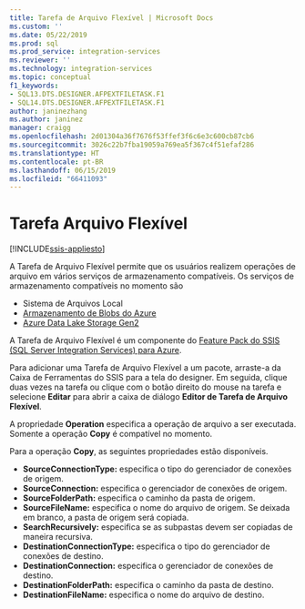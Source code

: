 ```yaml
---
title: Tarefa de Arquivo Flexível | Microsoft Docs
ms.custom: ''
ms.date: 05/22/2019
ms.prod: sql
ms.prod_service: integration-services
ms.reviewer: ''
ms.technology: integration-services
ms.topic: conceptual
f1_keywords:
- SQL13.DTS.DESIGNER.AFPEXTFILETASK.F1
- SQL14.DTS.DESIGNER.AFPEXTFILETASK.F1
author: janinezhang
ms.author: janinez
manager: craigg
ms.openlocfilehash: 2d01304a36f7676f53ffef3f6c6e3c600cb87cb6
ms.sourcegitcommit: 3026c22b7fba19059a769ea5f367c4f51efaf286
ms.translationtype: HT
ms.contentlocale: pt-BR
ms.lasthandoff: 06/15/2019
ms.locfileid: "66411093"
---
```

# <a name="flexible-file-task"></a>Tarefa Arquivo Flexível

[!INCLUDE[ssis-appliesto](../../includes/ssis-appliesto-ssvrpluslinux-asdb-asdw-xxx.md)]

A Tarefa de Arquivo Flexível permite que os usuários realizem operações de arquivo em vários serviços de armazenamento compatíveis.
Os serviços de armazenamento compatíveis no momento são

- Sistema de Arquivos Local
- [Armazenamento de Blobs do Azure](https://azure.microsoft.com/services/storage/blobs/)
- [Azure Data Lake Storage Gen2](https://docs.microsoft.com/azure/storage/blobs/data-lake-storage-introduction)

A Tarefa de Arquivo Flexível é um componente do [Feature Pack do SSIS (SQL Server Integration Services) para Azure](../../integration-services/azure-feature-pack-for-integration-services-ssis.md).

Para adicionar uma Tarefa de Arquivo Flexível a um pacote, arraste-a da Caixa de Ferramentas do SSIS para a tela do designer. Em seguida, clique duas vezes na tarefa ou clique com o botão direito do mouse na tarefa e selecione **Editar** para abrir a caixa de diálogo **Editor de Tarefa de Arquivo Flexível**.

A propriedade **Operation** especifica a operação de arquivo a ser executada.
Somente a operação **Copy** é compatível no momento.

Para a operação **Copy**, as seguintes propriedades estão disponíveis.

- **SourceConnectionType:** especifica o tipo do gerenciador de conexões de origem.
- **SourceConnection:** especifica o gerenciador de conexões de origem.
- **SourceFolderPath:** especifica o caminho da pasta de origem.
- **SourceFileName:** especifica o nome do arquivo de origem. Se deixada em branco, a pasta de origem será copiada.
- **SearchRecursively:** especifica se as subpastas devem ser copiadas de maneira recursiva.
- **DestinationConnectionType:** especifica o tipo do gerenciador de conexões de destino.
- **DestinationConnection:** especifica o gerenciador de conexões de destino.
- **DestinationFolderPath:** especifica o caminho da pasta de destino.
- **DestinationFileName:** especifica o nome do arquivo de destino.
